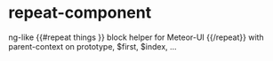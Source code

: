 repeat-component
================

ng-like {{#repeat things }} block helper for Meteor-UI {{/repeat}} with parent-context on prototype, $first, $index, ...
